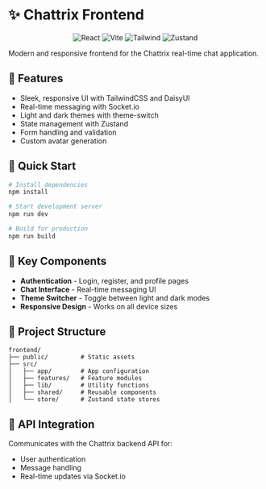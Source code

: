 # ✨ Chattrix Frontend

<div align="center">
  <img src="https://img.shields.io/badge/React-19-61DAFB?style=for-the-badge&logo=react" alt="React"/>
  <img src="https://img.shields.io/badge/Vite-5-646CFF?style=for-the-badge&logo=vite" alt="Vite"/>
  <img src="https://img.shields.io/badge/TailwindCSS-4-38B2AC?style=for-the-badge&logo=tailwind-css" alt="Tailwind"/>
  <img src="https://img.shields.io/badge/Zustand-4-000000?style=for-the-badge" alt="Zustand"/>
</div>

Modern and responsive frontend for the Chattrix real-time chat application.

## 🎨 Features

- Sleek, responsive UI with TailwindCSS and DaisyUI
- Real-time messaging with Socket.io
- Light and dark themes with theme-switch
- State management with Zustand
- Form handling and validation
- Custom avatar generation

## 🏃 Quick Start

```bash
# Install dependencies
npm install

# Start development server
npm run dev

# Build for production
npm run build
```

## 🧩 Key Components

- **Authentication** - Login, register, and profile pages
- **Chat Interface** - Real-time messaging UI
- **Theme Switcher** - Toggle between light and dark modes
- **Responsive Design** - Works on all device sizes

## 📁 Project Structure

```
frontend/
├── public/         # Static assets
├── src/
│   ├── app/        # App configuration
│   ├── features/   # Feature modules
│   ├── lib/        # Utility functions
│   ├── shared/     # Reusable components
│   └── store/      # Zustand state stores
```

## 🔌 API Integration

Communicates with the Chattrix backend API for:

- User authentication
- Message handling
- Real-time updates via Socket.io
